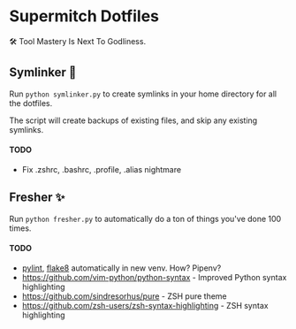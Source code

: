 Supermitch Dotfiles
===================

🛠 Tool Mastery Is Next To Godliness.

Symlinker 🔗
---------

Run `python symlinker.py` to create symlinks in your home directory for all the dotfiles.

The script will create backups of existing files, and skip any existing symlinks.

#### TODO

* Fix .zshrc, .bashrc, .profile, .alias nightmare

Fresher ✨ 
-------

Run `python fresher.py` to automatically do a ton of things you've done 100 times.

#### TODO

* [pylint](https://www.pylint.org/), [flake8](http://flake8.pycqa.org/en/latest/) automatically in new venv. How? Pipenv?
* https://github.com/vim-python/python-syntax - Improved Python syntax highlighting
* https://github.com/sindresorhus/pure - ZSH pure theme
* https://github.com/zsh-users/zsh-syntax-highlighting - ZSH syntax highlighting
